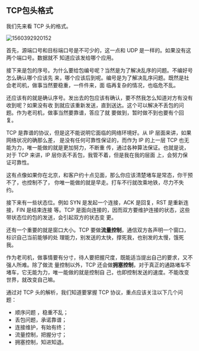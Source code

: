 ## TCP包头格式

我们先来看 TCP 头的格式。

![1560392920152](C:\Users\Administrator\AppData\Roaming\Typora\typora-user-images\1560392920152.png)

首先，源端口号和目标端口号是不可少的，这一点和 UDP 是一样的。如果没有这两个端口号。数据就不
知道应该发给哪个应用。

接下来是包的序号。为什么要给包编号呢？当然是为了解决乱序的问题。不编好号怎么确认哪个应该先
来，哪个应该后到呢。编号是为了解决乱序问题。既然是社会老司机，做事当然要稳重，一件件来，面
临再复杂的情况，也临危不乱。

还应该有的就是确认序号。发出去的包应该有确认，要不然我怎么知道对方有没有收到呢？如果没有收
到就应该重新发送，直到送达。这个可以解决不丢包的问题。作为老司机，做事当然要靠谱，答应了就
要做到，暂时做不到也要有个回复。

TCP 是靠谱的协议，但是这不能说明它面临的网络环境好。从 IP 层面来讲，如果网络状况的确那么差，
是没有任何可靠性保证的，而作为 IP 的上一层 TCP 也无能为力，唯一能做的就是更加努力，不断重
传，通过各种算法保证。也就是说，对于 TCP 来讲，IP 层你丢不丢包，我管不着，但是我在我的层面
上，会努力保证可靠性。

这有点像如果你在北京，和客户约十点见面，那么你应该清楚堵车是常态，你干预不了，也控制不了，
你唯一能做的就是早走。打车不行就改乘地铁，尽力不失约。

接下来有一些状态位。例如 SYN 是发起一个连接，ACK 是回复，RST 是重新连接，FIN 是结束连接
等。TCP 是面向连接的，因而双方要维护连接的状态，这些带状态位的包的发送，会引起双方的状态变
更。

还有一个重要的就是窗口大小。TCP 要做**流量控制**，通信双方各声明一个窗口，标识自己当前能够的处
理能力，别发送的太快，撑死我，也别发的太慢，饿死我。

作为老司机，做事情要有分寸，待人要把握尺度，既能适当提出自己的要求，又不强人所难。除了做流
量控制以外，TCP 还会做**拥塞控制**，对于真正的通路堵车不堵车，它无能为力，唯一能做的就是控制自
己，也即控制发送的速度。不能改变世界，就改变自己嘛。

通过对 TCP 头的解析，我们知道要掌握 TCP 协议，重点应该关注以下几个问题：

* 顺序问题 ，稳重不乱；
* 丢包问题，承诺靠谱；
* 连接维护，有始有终；
* 流量控制，把握分寸；
* 拥塞控制，知进知退。

